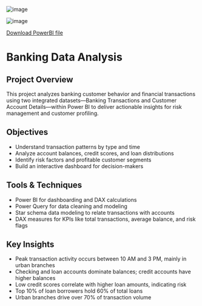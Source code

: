 ![image](https://github.com/user-attachments/assets/e767cc97-7ee9-43a3-9070-1a9ad10fe8e8)

![image](https://github.com/user-attachments/assets/02646155-a822-4541-ac5d-a17d01774bd1)

[Download PowerBI file](https://drive.google.com/file/d/1JEdKjDZMgzsSxhIiqlHuCwJ3KU4gOF3L/view?usp=sharing)

# Banking Data Analysis

## Project Overview  
This project analyzes banking customer behavior and financial transactions using two integrated datasets—Banking Transactions and Customer Account Details—within Power BI to deliver actionable insights for risk management and customer profiling.

## Objectives  
- Understand transaction patterns by type and time  
- Analyze account balances, credit scores, and loan distributions  
- Identify risk factors and profitable customer segments  
- Build an interactive dashboard for decision-makers  

## Tools & Techniques  
- Power BI for dashboarding and DAX calculations  
- Power Query for data cleaning and modeling  
- Star schema data modeling to relate transactions with accounts  
- DAX measures for KPIs like total transactions, average balance, and risk flags  

## Key Insights  
- Peak transaction activity occurs between 10 AM and 3 PM, mainly in urban branches  
- Checking and loan accounts dominate balances; credit accounts have higher balances  
- Low credit scores correlate with higher loan amounts, indicating risk  
- Top 10% of loan borrowers hold 60% of total loans  
- Urban branches drive over 70% of transaction volume  
